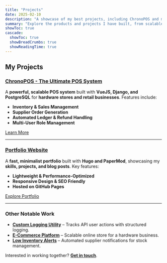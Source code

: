 ```yaml
---
title: "Projects"
date: 2025-02-10
description: "A showcase of my best projects, including ChronoPOS and my portfolio website."
summary: "Explore the products and projects I have built, from scalable POS systems to sleek portfolio websites."
showToc: true
cascade:
  showToc: true
  showBreadCrumbs: true
  showReadingTime: true
---
```


## My Projects  

### [ChronoPOS - The Ultimate POS System](/projects/chronopos/)  
A **powerful, scalable POS system** built with **VueJS, Django, and PostgreSQL** for **hardware stores and retail businesses**. Features include:  
- **Inventory & Sales Management**  
- **Supplier Order Generation**  
- **Automated Ledger & Refund Handling**  
- **Multi-User Role Management**  

[Learn More](/projects/chronopos/)  

---  

### [Portfolio Website](/projects/portfolio-site/)  
A **fast, minimalist portfolio** built with **Hugo and PaperMod**, showcasing my **skills, projects, and blog posts**. Key features:  
- **Lightweight & Performance-Optimized**  
- **Responsive Design & SEO Friendly**  
- **Hosted on GitHub Pages**  

[Explore Portfolio](/projects/portfolio-site/)  

---  

### Other Notable Work  
- **[Custom Logging Utility](/projects/logging-utility/)** – Tracks API user actions with structured logging.  
- **[E-Commerce Platform](/projects/ecommerce/)** – Scalable online store for a hardware business.  
- **[Low Inventory Alerts](/projects/inventory-alerts/)** – Automated supplier notifications for stock management.  

Interested in working together? **[Get in touch](/contact/)**.  
